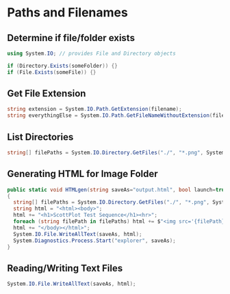 # Paths and Filenames

## Determine if file/folder exists
```cs
using System.IO; // provides File and Directory objects

if (Directory.Exists(someFolder)) {}
if (File.Exists(someFile)) {}
```

## Get File Extension
```c#
string extension = System.IO.Path.GetExtension(filename);
string everythingElse = System.IO.Path.GetFileNameWithoutExtension(filename);
```

## List Directories
```C#
string[] filePaths = System.IO.Directory.GetFiles("./", "*.png", System.IO.SearchOption.TopDirectoryOnly);
```

## Generating HTML for Image Folder
```C#
public static void HTMLgen(string saveAs="output.html", bool launch=true)
{
  string[] filePaths = System.IO.Directory.GetFiles("./", "*.png", System.IO.SearchOption.TopDirectoryOnly);
  string html = "<html><body>";
  html += "<h1>ScottPlot Test Sequence</h1><hr>";
  foreach (string filePath in filePaths) html += $"<img src='{filePath}'><br>";
  html += "</body></html>";
  System.IO.File.WriteAllText(saveAs, html);
  System.Diagnostics.Process.Start("explorer", saveAs);
}
```

## Reading/Writing Text Files

```c#
System.IO.File.WriteAllText(saveAs, html);
```
